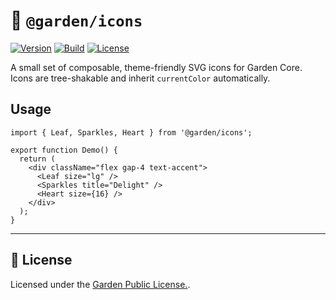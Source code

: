 # 🌿 `@garden/icons`

[![Version](https://img.shields.io/badge/version-0.1.0-green.svg)](../../CHANGELOG.md)
[![Build](https://github.com/GratiaOS/garden-core/actions/workflows/ci.yml/badge.svg)](https://github.com/GratiaOS/garden-core/actions)
[![License](<https://img.shields.io/badge/license-Garden%20Covenant%20(AGPL-3.0)-blue.svg>)](../../LICENSE)

A small set of composable, theme-friendly SVG icons for Garden Core.  
Icons are tree-shakable and inherit `currentColor` automatically.

## Usage

```tsx
import { Leaf, Sparkles, Heart } from '@garden/icons';

export function Demo() {
  return (
    <div className="flex gap-4 text-accent">
      <Leaf size="lg" />
      <Sparkles title="Delight" />
      <Heart size={16} />
    </div>
  );
}
```

---

## 📄 License

Licensed under the [Garden Public License.](../../LICENSE).
